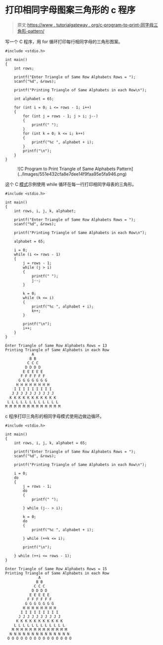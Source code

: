 # 打印相同字母图案三角形的 c 程序

> 原文:[https://www . tutorialgateway . org/c-program-to-print-同字母三角形-pattern/](https://www.tutorialgateway.org/c-program-to-print-triangle-of-same-alphabets-pattern/)

写一个 C 程序，用 for 循环打印每行相同字母的三角形图案。

```
#include <stdio.h>

int main()
{
	int rows;

	printf("Enter Triangle of Same Row Alphabets Rows = ");
	scanf("%d", &rows);

	printf("Printing Triangle of Same Alphabets in each Row\n");

	int alphabet = 65;

	for (int i = 0; i <= rows - 1; i++)
	{
		for (int j = rows - 1; j > i; j--)
		{
			printf(" ");
		}
		for (int k = 0; k <= i; k++)
		{
			printf("%c ", alphabet + i);
		}
		printf("\n");
	}
}
```

<figure class="wp-block-image size-large">![C Program to Print Triangle of Same Alphabets Pattern](../Images/551e432cfa8e7dee14f9faa95e5fa946.png)</figure>

这个 C [模式](https://www.tutorialgateway.org/c-programming-examples/)示例使用 while 循环在每一行打印相同字母表的三角形。

```
#include <stdio.h>

int main()
{
	int rows, i, j, k, alphabet;

	printf("Enter Triangle of Same Row Alphabets Rows = ");
	scanf("%d", &rows);

	printf("Printing Triangle of Same Alphabets in each Row\n");

	alphabet = 65;

	i = 0;
	while (i <= rows - 1)
	{
		j = rows - 1;
		while (j > i)
		{
			printf(" ");
			j--;
		}

		k = 0;
		while (k <= i)
		{
			printf("%c ", alphabet + i);
			k++;
		}

		printf("\n");
		i++;
	}
}
```

```
Enter Triangle of Same Row Alphabets Rows = 13
Printing Triangle of Same Alphabets in each Row
            A 
           B B 
          C C C 
         D D D D 
        E E E E E 
       F F F F F F 
      G G G G G G G 
     H H H H H H H H 
    I I I I I I I I I 
   J J J J J J J J J J 
  K K K K K K K K K K K 
 L L L L L L L L L L L L 
M M M M M M M M M M M M M 
```

c 程序打印三角形的相同字母模式使用边做边循环。

```
#include <stdio.h>

int main()
{
	int rows, i, j, k, alphabet = 65;

	printf("Enter Triangle of Same Row Alphabets Rows = ");
	scanf("%d", &rows);

	printf("Printing Triangle of Same Alphabets in each Row\n");

	i = 0;
	do
	{
		j = rows - 1;
		do
		{
			printf(" ");

		} while (j-- > i);

		k = 0;
		do
		{
			printf("%c ", alphabet + i);

		} while (++k <= i);

		printf("\n");

	} while (++i <= rows - 1);
}
```

```
Enter Triangle of Same Row Alphabets Rows = 15
Printing Triangle of Same Alphabets in each Row
               A 
              B B 
             C C C 
            D D D D 
           E E E E E 
          F F F F F F 
         G G G G G G G 
        H H H H H H H H 
       I I I I I I I I I 
      J J J J J J J J J J 
     K K K K K K K K K K K 
    L L L L L L L L L L L L 
   M M M M M M M M M M M M M 
  N N N N N N N N N N N N N N 
 O O O O O O O O O O O O O O O
```